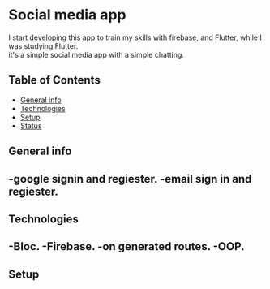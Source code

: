 # Social media app

I start developing this app to train my skills with firebase, and Flutter, while I was studying Flutter.  
it's a simple social media app with a simple chatting.

## Table of Contents 

* [General info](#general-info)
* [Technologies](#Technologies)
* [Setup](#Setup)
* [Status](#Status)


## General info
-google signin and regiester.
-email sign in and regiester.
-
## Technologies
-Bloc.
-Firebase.
-on generated routes.
-OOP.
-
## Setup
